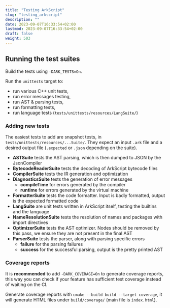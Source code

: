 ```yaml
---
title: "Testing ArkScript"
slug: "testing_arkscript"
description: ""
date: 2023-09-07T16:33:54+02:00
lastmod: 2023-09-07T16:33:54+02:00
draft: false
weight: 503
---
```


## Running the test suites

Build the tests using `-DARK_TESTS=On`.

Run the `unittests` target to:
- run various C++ unit tests,
- run error messages testing,
- run AST & parsing tests,
- run formatting tests,
- run language tests (`tests/unittests/resources/LangSuite/`)

### Adding new tests

The easiest tests to add are snapshot tests, in `tests/unittests/resources/...Suite/`. They expect an input `.ark` file and a desired output file (`.expected` or `.json` depending on the suite).

- **ASTSuite** tests the AST parsing, which is then dumped to JSON by the JsonCompiler
- **BytecodeReaderSuite** tests the decoding of ArkScript bytecode files
- **CompilerSuite** tests the IR generation and optimization
- **DiagnosticsSuite** tests the generation of error messages
  - **compileTime** for errors generated by the compiler
  - **runtime** for errors generated by the virtual machine
- **FormatterSuite** tests the code formatter. Input is badly formatted, output is the expected formatted code
- **LangSuite** are unit tests written in ArkScript itself, testing the builtins and the language
- **NameResolutionSuite** tests the resolution of names and packages with import directives
- **OptimizerSuite** tests the AST optimizer. Nodes should be removed by this pass, we ensure they are not present in the final AST
- **ParserSuite** tests the parser, along with parsing specific errors
  - **failure** for the parsing failures
  - **success** for the successful parsing, output is the pretty printed AST

### Coverage reports

It is **recommended** to add `-DARK_COVERAGE=On` to generate coverage reports, this way you can check if your feature has sufficient test coverage instead of waiting on the CI.

Generate coverage reports with `cmake --build build --target coverage`, it will generate HTML files under `build/coverage/` (main file is `index.html`).

